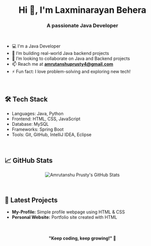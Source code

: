 <!--## Hi there 👋-->

<!--
**amrutanshuprusty/amrutanshuprusty** is a ✨ _special_ ✨ repository because its `README.md` (this file) appears on your GitHub profile.

Here are some ideas to get you started:

- 🔭 I’m currently working on ...
- 🌱 I’m currently learning ...
- 👯 I’m looking to collaborate on ...
- 🤔 I’m looking for help with ...
- 💬 Ask me about ...
- 📫 How to reach me: ...
- 😄 Pronouns: ...
- ⚡ Fun fact: ...
-->
<!--![Java](https://img.shields.io/badge/Java-ED8B00?style=for-the-badge&logo=java&logoColor=white)
![Spring Boot](https://img.shields.io/badge/Spring%20Boot-6DB33F?style=for-the-badge&logo=spring-boot&logoColor=white)
![MySQL](https://img.shields.io/badge/MySQL-005C84?style=for-the-badge&logo=mysql&logoColor=white)-->
<h1 align="center">Hi 👋, I'm Laxminarayan Behera</h1>

<h3 align="center">A passionate Java Developer</h3>

<br/>

- 💻 I'm a Java Developer 
- 🔭 I’m building real-world Java backend projects  
- 🤝 I’m looking to collaborate on Java and Backend projects  
- 📫 Reach me at **amrutanshuprusty4@gmail.com**  
- ⚡ Fun fact: I love problem-solving and exploring new tech!

<br/>

<h2>🛠️ Tech Stack</h2>

<ul>
  <li>Languages: Java, Python</li>
  <li>Frontend: HTML, CSS, JavaScript</li>
  <li>Database: MySQL</li>
  <li>Frameworks: Spring Boot</li>
  <li>Tools: Git, GitHub, IntelliJ IDEA, Eclipse</li>
</ul>

<br/>

<h2>📈 GitHub Stats</h2>

<p align="center">
  <img src="https://github-readme-stats.vercel.app/api?username=amrutanshuprusty&show_icons=true&theme=tokyonight" alt="Amrutanshu Prusty's GitHub Stats" />
</p>

<br/>

<h2>🚀 Latest Projects</h2>

<ul>
  <li><b>My-Profile:</b> Simple profile webpage using HTML & CSS</li>
  <li><b>Personal Website:</b> Portfolio site created with HTML</li>
</ul>

<br/>

<h4 align="center">"Keep coding, keep growing!" 🚀</h4>



